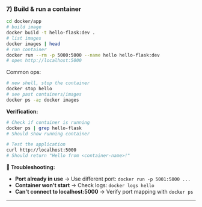 ### 7) Build & run a container

```bash
cd docker/app
# build image
docker build -t hello-flask:dev .
# list images
docker images | head
# run container
docker run --rm -p 5000:5000 --name hello hello-flask:dev
# open http://localhost:5000
```

Common ops:

```bash
# new shell, stop the container
docker stop hello
# see past containers/images
docker ps -a; docker images
```

**Verification:**
```bash
# Check if container is running
docker ps | grep hello-flask
# Should show running container

# Test the application
curl http://localhost:5000
# Should return "Hello from <container-name>!"
```

**🚨 Troubleshooting:**
- **Port already in use** → Use different port: `docker run -p 5001:5000 ...`
- **Container won't start** → Check logs: `docker logs hello`
- **Can't connect to localhost:5000** → Verify port mapping with `docker ps`

---